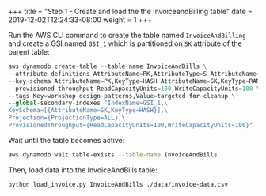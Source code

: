 +++
title = "Step 1 - Create and load the the InvoiceandBilling table"
date = 2019-12-02T12:24:33-08:00
weight = 1
+++


Run the AWS CLI command to create the table named `InvoiceAndBilling` and create a GSI named `GSI_1` which is partitioned on `SK` attribute of the parent table:
```py
aws dynamodb create-table --table-name InvoiceAndBills \
--attribute-definitions AttributeName=PK,AttributeType=S AttributeName=SK,AttributeType=S \
--key-schema AttributeName=PK,KeyType=HASH AttributeName=SK,KeyType=RANGE \
--provisioned-throughput ReadCapacityUnits=100,WriteCapacityUnits=100 \
--tags Key=workshop-design-patterns,Value=targeted-for-cleanup \
--global-secondary-indexes "IndexName=GSI_1,\
KeySchema=[{AttributeName=SK,KeyType=HASH}],\
Projection={ProjectionType=ALL},\
ProvisionedThroughput={ReadCapacityUnits=100,WriteCapacityUnits=100}"
```
Wait until the table becomes active:
```bash
aws dynamodb wait table-exists --table-name InvoiceAndBills
```

Then, load data into the InvoiceAndBills table:
```bash
python load_invoice.py InvoiceAndBills ./data/invoice-data.csv
```
